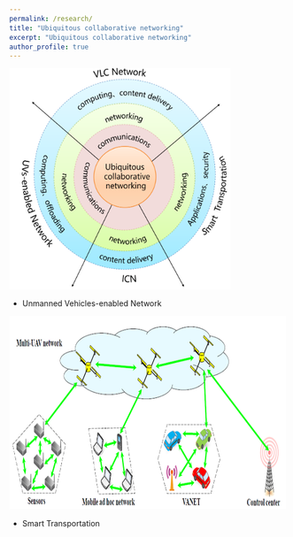 ```yaml
---
permalink: /research/
title: "Ubiquitous collaborative networking"
excerpt: "Ubiquitous collaborative networking"
author_profile: true
---
```


<img src="/images/framework.png" height="400" width="400">



* Unmanned Vehicles-enabled Network 

<img src="/images/uav.png" height="350" width="500">

* Smart Transportation






